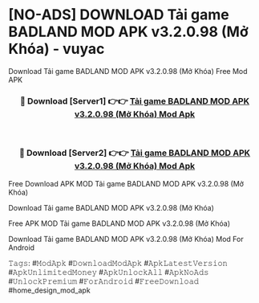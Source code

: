 # [NO-ADS] DOWNLOAD Tải game BADLAND MOD APK v3.2.0.98 (Mở Khóa) - vuyac
Download Tải game BADLAND MOD APK v3.2.0.98 (Mở Khóa) Free Mod APK

<div align="center">
<h3>🔴 Download [Server1] 👉👉 <a href="https://apk-comot.site?title=Tải_game_BADLAND_MOD_APK_v3.2.0.98_(Mở_Khóa)">Tải game BADLAND MOD APK v3.2.0.98 (Mở Khóa) Mod Apk</a></h3><br>

<h3>🔴 Download [Server2] 👉👉 <a href="https://apk-comot.site?title=Tải_game_BADLAND_MOD_APK_v3.2.0.98_(Mở_Khóa)">Tải game BADLAND MOD APK v3.2.0.98 (Mở Khóa) Mod Apk</a></h3>
</div>


Free Download APK MOD Tải game BADLAND MOD APK v3.2.0.98 (Mở Khóa)

Download Tải game BADLAND MOD APK v3.2.0.98 (Mở Khóa) 

Free APK MOD Tải game BADLAND MOD APK v3.2.0.98 (Mở Khóa) 

Download Tải game BADLAND MOD APK v3.2.0.98 (Mở Khóa) Mod For Android

𝚃𝚊𝚐𝚜: #𝙼𝚘𝚍𝙰𝚙𝚔 #𝙳𝚘𝚠𝚗𝚕𝚘𝚊𝚍𝙼𝚘𝚍𝙰𝚙𝚔 #𝙰𝚙𝚔𝙻𝚊𝚝𝚎𝚜𝚝𝚅𝚎𝚛𝚜𝚒𝚘𝚗 #𝙰𝚙𝚔𝚄𝚗𝚕𝚒𝚖𝚒𝚝𝚎𝚍𝙼𝚘𝚗𝚎𝚢 #𝙰𝚙𝚔𝚄𝚗𝚕𝚘𝚌𝚔𝙰𝚕𝚕 #𝙰𝚙𝚔𝙽𝚘𝙰𝚍𝚜 #𝚄𝚗𝚕𝚘𝚌𝚔𝙿𝚛𝚎𝚖𝚒𝚞𝚖 #𝙵𝚘𝚛𝙰𝚗𝚍𝚛𝚘𝚒𝚍 #𝙵𝚛𝚎𝚎𝙳𝚘𝚠𝚗𝚕𝚘𝚊𝚍 #home_design_mod_apk